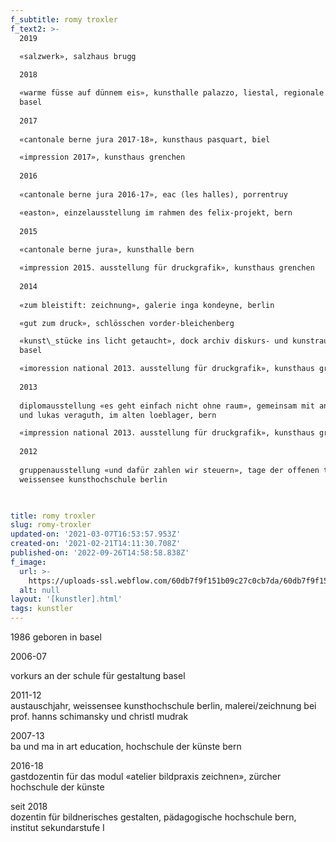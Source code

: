 ```yaml
---
f_subtitle: romy troxler
f_text2: >-
  2019  

  «salzwerk», salzhaus brugg  
    
  2018  

  «warme füsse auf dünnem eis», kunsthalle palazzo, liestal, regionale 19,
  basel  
    
  2017  
    
  «cantonale berne jura 2017-18», kunsthaus pasquart, biel  

  «impression 2017», kunsthaus grenchen  
    
  2016  
    
  «cantonale berne jura 2016-17», eac (les halles), porrentruy  

  «easton», einzelausstellung im rahmen des felix-projekt, bern  
    
  2015  
    
  «cantonale berne jura», kunsthalle bern  

  «impression 2015. ausstellung für druckgrafik», kunsthaus grenchen  
    
  2014  
    
  «zum bleistift: zeichnung», galerie inga kondeyne, berlin  

  «gut zum druck», schlösschen vorder-bleichenberg  

  «kunst\_stücke ins licht getaucht», dock archiv diskurs- und kunstraum,
  basel  

  «imoression national 2013. ausstellung für druckgrafik», kunsthaus grenchen  
    
  2013  
    
  diplomausstellung «es geht einfach nicht ohne raum», gemeinsam mit anja braun
  und lukas veraguth, im alten loeblager, bern  

  «impression national 2013. ausstellung für druckgrafik», kunsthaus grenchen  
    
  2012  
    
  gruppenausstellung «und dafür zahlen wir steuern», tage der offenen tür,
  weissensee kunsthochschule berlin


  ‍
title: romy troxler
slug: romy-troxler
updated-on: '2021-03-07T16:53:57.953Z'
created-on: '2021-02-21T14:11:30.708Z'
published-on: '2022-09-26T14:58:58.838Z'
f_image:
  url: >-
    https://uploads-ssl.webflow.com/60db7f9f151b09c27c0cb7da/60db7f9f151b095d420cba3e_troxler.jpg
  alt: null
layout: '[kunstler].html'
tags: kunstler
---
```


1986 geboren in basel  
  
2006-07  
  
vorkurs an der schule für gestaltung basel  
  
2011-12  
austauschjahr, weissensee kunsthochschule berlin, malerei/zeichnung bei prof. hanns schimansky und christl mudrak  
  
2007-13  
ba und ma in art education, hochschule der künste bern  
  
2016-18  
gastdozentin für das modul «atelier bildpraxis zeichnen», zürcher hochschule der künste  
  
seit 2018  
dozentin für bildnerisches gestalten, pädagogische hochschule bern, institut sekundarstufe I

‍
